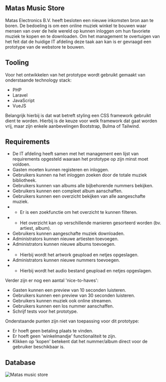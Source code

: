 
## Matas Music Store

Matas Electronics B.V. heeft besloten een nieuwe inkomsten bron aan te boren. De bedoeling is om een online muziek winkel te bouwen waar mensen van over de hele wereld op kunnen inloggen om hun favoriete muziek te kopen en te downloaden.
Om het management te overtuigen van het feit dat de huidige IT afdeling deze taak aan kan is er gevraagd een prototype van de webstore te bouwen.

## Tooling

Voor het ontwikkelen van het prototype wordt gebruikt gemaakt van onderstaande technology stack:
- PHP
- Laravel
- JavaScript
- VueJS

Belangrijk hierbij is dat wat betreft styling een CSS framework gebruikt dient te worden. Hierbij is de keuze voor welk framework dat gaat worden vrij, maar zijn enkele aanbevelingen Bootstrap, Bulma of Tailwind.

## Requirements

- De IT afdeling heeft samen met het management een lijst van requirements opgesteld waaraan het prototype op zijn minst moet voldoen.
- Gasten moeten kunnen registeren en inloggen.
- Gebruikers kunnen na het inloggen zoeken door de totale muziek bibliotheek.
- Gebruikers kunnen van albums alle bijbehorende nummers bekijken.
- Gebruikers kunnen een compleet album aanschaffen.
- Gebruikers kunnen een overzicht bekijken van alle aangeschafte muziek. 
- - Er is een zoekfunctie om het overzicht te kunnen filteren.
- - Het overzicht kan op verschillende manieren gesorteerd worden (bv. artiest, album).
- Gebruikers kunnen aangeschafte muziek downloaden.
- Administrators kunnen nieuwe artiesten toevoegen.
- Administrators kunnen nieuwe albums toevoegen. 
- - Hierbij wordt het artwork geupload en netjes opgeslagen.
- Administrators kunnen nieuwe nummers toevoegen. 
- - Hierbij wordt het audio bestand geupload en netjes opgeslagen.

Verder zijn er nog een aantal 'nice-to-haves':
- Gasten kunnen een preview van 10 seconden luisteren.
- Gebruikers kunnen een preview van 30 seconden luisteren.
- Gebruikers kunnen muziek ook online streamen.
- Gebruikers kunnen een los nummer aanschaffen.
- Schrijf tests voor het prototype.

Onderstaande punten zijn niet van toepassing voor dit prototype:
- Er hoeft geen betaling plaats te vinden.
- Er hoeft geen 'winkelmandje' functionaliteit te zijn. 
- Klikken op 'kopen' betekent dat het nummer/album direct voor de gebruiker beschikbaar is.

## Database

![Matas music store](https://user-images.githubusercontent.com/51465166/103491331-4bf37380-4e23-11eb-9321-efe319d7ce38.png)


